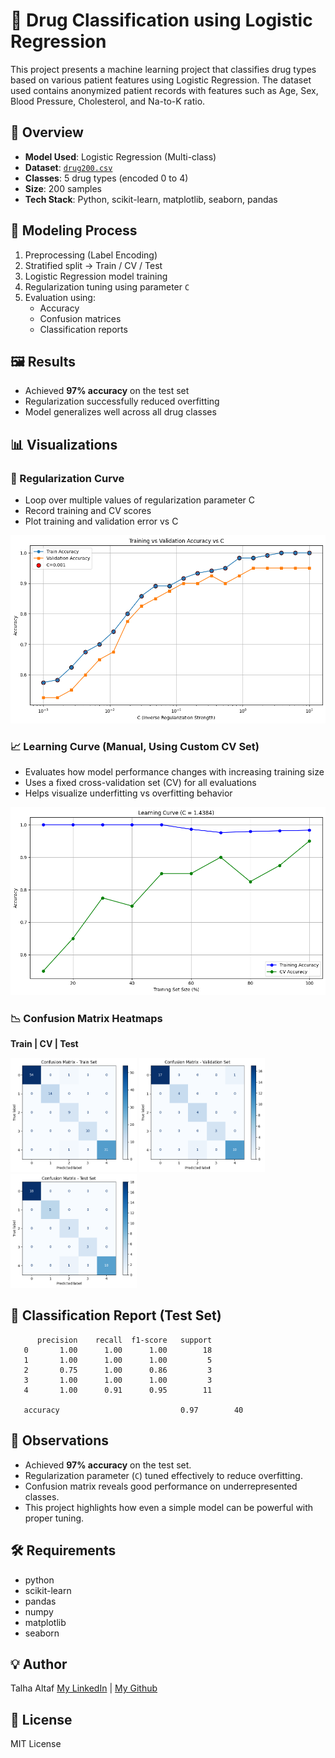 # 🧪 Drug Classification using Logistic Regression

This project presents a machine learning project that classifies drug types based on various patient features using Logistic Regression. The dataset used contains anonymized patient records with features such as Age, Sex, Blood Pressure, Cholesterol, and Na-to-K ratio.

## 🚀 Overview
- **Model Used**: Logistic Regression (Multi-class)
- **Dataset**: [`drug200.csv`](https://www.kaggle.com/datasets/prathamtripathi/drug-classification)
- **Classes**: 5 drug types (encoded 0 to 4)
- **Size**: 200 samples
- **Tech Stack**: Python, scikit-learn, matplotlib, seaborn, pandas

## 🧪 Modeling Process

1. Preprocessing (Label Encoding)
2. Stratified split → Train / CV / Test
3. Logistic Regression model training
4. Regularization tuning using parameter `C`
5. Evaluation using:
   - Accuracy
   - Confusion matrices
   - Classification reports

## 🖼️ Results
- Achieved **97% accuracy** on the test set
- Regularization successfully reduced overfitting
- Model generalizes well across all drug classes

## 📊 Visualizations
### 🔁 Regularization Curve
- Loop over multiple values of regularization parameter C
- Record training and CV scores
- Plot training and validation error vs C

![Accuracy vs C](images/accuracy_vs_C.png)

### 📈 Learning Curve (Manual, Using Custom CV Set)
- Evaluates how model performance changes with increasing training size
- Uses a fixed cross-validation set (CV) for all evaluations
- Helps visualize underfitting vs overfitting behavior

![Learning Curve](images/learning_curve.png)

### 📉 Confusion Matrix Heatmaps
**Train | CV | Test**
<p float="left">
  <img src="images/train_conf_matrix.png" width="40%"/>
  <img src="images/cv_conf_matrix.png" width="40%"/>
  <img src="images/test_conf_matrix.png" width="40%"/>
</p>

## 🧾 Classification Report (Test Set)
          precision    recall  f1-score   support
       0       1.00      1.00      1.00        18
       1       1.00      1.00      1.00         5
       2       0.75      1.00      0.86         3
       3       1.00      1.00      1.00         3
       4       1.00      0.91      0.95        11
       
       accuracy                           0.97        40


## 📌 Observations
- Achieved **97% accuracy** on the test set.
- Regularization parameter (`C`) tuned effectively to reduce overfitting.
- Confusion matrix reveals good performance on underrepresented classes.
- This project highlights how even a simple model can be powerful with proper tuning.


## 🛠️ Requirements
- python
- scikit-learn
- pandas
- numpy
- matplotlib
- seaborn

## 💡 Author
Talha Altaf
[My LinkedIn](https://www.linkedin.com/in/talhaaltaf/) | [My Github](https://github.com/TalhaAltaf2914)

## 📝 License
MIT License
